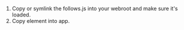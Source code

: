 1. Copy or symlink the follows.js into your webroot and make sure it's loaded.
2. Copy element into app.